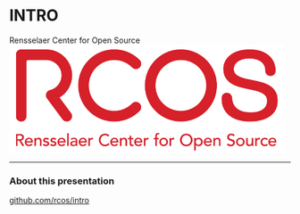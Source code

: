 # INTRO

Rensselaer Center for Open Source
![Logo](../assets/logo.png)

---

### About this presentation

[github.com/rcos/intro](https://github.com/rcos/intro)


